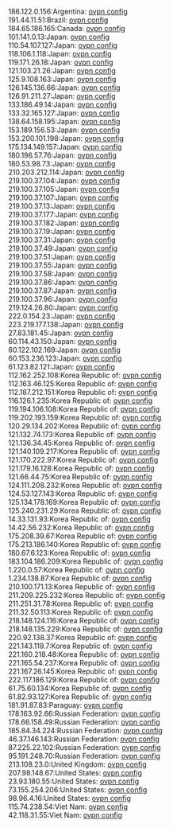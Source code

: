 186.122.0.156:Argentina: [ovpn config](vpn/186_122_0_156.ovpn)  
191.44.11.51:Brazil: [ovpn config](vpn/191_44_11_51.ovpn)  
184.65.186.165:Canada: [ovpn config](vpn/184_65_186_165.ovpn)  
101.141.0.13:Japan: [ovpn config](vpn/101_141_0_13.ovpn)  
110.54.107.127:Japan: [ovpn config](vpn/110_54_107_127.ovpn)  
118.106.1.118:Japan: [ovpn config](vpn/118_106_1_118.ovpn)  
119.171.26.18:Japan: [ovpn config](vpn/119_171_26_18.ovpn)  
121.103.21.26:Japan: [ovpn config](vpn/121_103_21_26.ovpn)  
125.9.108.163:Japan: [ovpn config](vpn/125_9_108_163.ovpn)  
126.145.136.66:Japan: [ovpn config](vpn/126_145_136_66.ovpn)  
126.91.211.27:Japan: [ovpn config](vpn/126_91_211_27.ovpn)  
133.186.49.14:Japan: [ovpn config](vpn/133_186_49_14.ovpn)  
133.32.165.127:Japan: [ovpn config](vpn/133_32_165_127.ovpn)  
138.64.158.195:Japan: [ovpn config](vpn/138_64_158_195.ovpn)  
153.189.156.53:Japan: [ovpn config](vpn/153_189_156_53.ovpn)  
153.200.101.198:Japan: [ovpn config](vpn/153_200_101_198.ovpn)  
175.134.149.157:Japan: [ovpn config](vpn/175_134_149_157.ovpn)  
180.196.57.76:Japan: [ovpn config](vpn/180_196_57_76.ovpn)  
180.53.98.73:Japan: [ovpn config](vpn/180_53_98_73.ovpn)  
210.203.212.114:Japan: [ovpn config](vpn/210_203_212_114.ovpn)  
219.100.37.104:Japan: [ovpn config](vpn/219_100_37_104.ovpn)  
219.100.37.105:Japan: [ovpn config](vpn/219_100_37_105.ovpn)  
219.100.37.107:Japan: [ovpn config](vpn/219_100_37_107.ovpn)  
219.100.37.13:Japan: [ovpn config](vpn/219_100_37_13.ovpn)  
219.100.37.177:Japan: [ovpn config](vpn/219_100_37_177.ovpn)  
219.100.37.182:Japan: [ovpn config](vpn/219_100_37_182.ovpn)  
219.100.37.19:Japan: [ovpn config](vpn/219_100_37_19.ovpn)  
219.100.37.31:Japan: [ovpn config](vpn/219_100_37_31.ovpn)  
219.100.37.49:Japan: [ovpn config](vpn/219_100_37_49.ovpn)  
219.100.37.51:Japan: [ovpn config](vpn/219_100_37_51.ovpn)  
219.100.37.55:Japan: [ovpn config](vpn/219_100_37_55.ovpn)  
219.100.37.58:Japan: [ovpn config](vpn/219_100_37_58.ovpn)  
219.100.37.86:Japan: [ovpn config](vpn/219_100_37_86.ovpn)  
219.100.37.87:Japan: [ovpn config](vpn/219_100_37_87.ovpn)  
219.100.37.96:Japan: [ovpn config](vpn/219_100_37_96.ovpn)  
219.124.26.80:Japan: [ovpn config](vpn/219_124_26_80.ovpn)  
222.0.154.23:Japan: [ovpn config](vpn/222_0_154_23.ovpn)  
223.219.177.138:Japan: [ovpn config](vpn/223_219_177_138.ovpn)  
27.83.181.45:Japan: [ovpn config](vpn/27_83_181_45.ovpn)  
60.114.43.150:Japan: [ovpn config](vpn/60_114_43_150.ovpn)  
60.122.102.169:Japan: [ovpn config](vpn/60_122_102_169.ovpn)  
60.153.236.123:Japan: [ovpn config](vpn/60_153_236_123.ovpn)  
61.123.82.121:Japan: [ovpn config](vpn/61_123_82_121.ovpn)  
112.162.252.108:Korea Republic of: [ovpn config](vpn/112_162_252_108.ovpn)  
112.163.46.125:Korea Republic of: [ovpn config](vpn/112_163_46_125.ovpn)  
112.187.212.151:Korea Republic of: [ovpn config](vpn/112_187_212_151.ovpn)  
116.126.1.235:Korea Republic of: [ovpn config](vpn/116_126_1_235.ovpn)  
119.194.106.108:Korea Republic of: [ovpn config](vpn/119_194_106_108.ovpn)  
119.202.193.159:Korea Republic of: [ovpn config](vpn/119_202_193_159.ovpn)  
120.29.134.202:Korea Republic of: [ovpn config](vpn/120_29_134_202.ovpn)  
121.132.74.173:Korea Republic of: [ovpn config](vpn/121_132_74_173.ovpn)  
121.136.34.45:Korea Republic of: [ovpn config](vpn/121_136_34_45.ovpn)  
121.140.109.217:Korea Republic of: [ovpn config](vpn/121_140_109_217.ovpn)  
121.170.222.97:Korea Republic of: [ovpn config](vpn/121_170_222_97.ovpn)  
121.179.16.128:Korea Republic of: [ovpn config](vpn/121_179_16_128.ovpn)  
121.66.44.75:Korea Republic of: [ovpn config](vpn/121_66_44_75.ovpn)  
124.111.208.232:Korea Republic of: [ovpn config](vpn/124_111_208_232.ovpn)  
124.53.127.143:Korea Republic of: [ovpn config](vpn/124_53_127_143.ovpn)  
125.134.178.169:Korea Republic of: [ovpn config](vpn/125_134_178_169.ovpn)  
125.240.231.29:Korea Republic of: [ovpn config](vpn/125_240_231_29.ovpn)  
14.33.131.93:Korea Republic of: [ovpn config](vpn/14_33_131_93.ovpn)  
14.42.56.232:Korea Republic of: [ovpn config](vpn/14_42_56_232.ovpn)  
175.208.39.67:Korea Republic of: [ovpn config](vpn/175_208_39_67.ovpn)  
175.213.186.140:Korea Republic of: [ovpn config](vpn/175_213_186_140.ovpn)  
180.67.6.123:Korea Republic of: [ovpn config](vpn/180_67_6_123.ovpn)  
183.104.186.209:Korea Republic of: [ovpn config](vpn/183_104_186_209.ovpn)  
1.220.0.57:Korea Republic of: [ovpn config](vpn/1_220_0_57.ovpn)  
1.234.138.87:Korea Republic of: [ovpn config](vpn/1_234_138_87.ovpn)  
210.100.171.13:Korea Republic of: [ovpn config](vpn/210_100_171_13.ovpn)  
211.209.225.232:Korea Republic of: [ovpn config](vpn/211_209_225_232.ovpn)  
211.251.31.78:Korea Republic of: [ovpn config](vpn/211_251_31_78.ovpn)  
211.32.50.113:Korea Republic of: [ovpn config](vpn/211_32_50_113.ovpn)  
218.148.124.116:Korea Republic of: [ovpn config](vpn/218_148_124_116.ovpn)  
218.148.135.229:Korea Republic of: [ovpn config](vpn/218_148_135_229.ovpn)  
220.92.138.37:Korea Republic of: [ovpn config](vpn/220_92_138_37.ovpn)  
221.143.119.7:Korea Republic of: [ovpn config](vpn/221_143_119_7.ovpn)  
221.160.218.48:Korea Republic of: [ovpn config](vpn/221_160_218_48.ovpn)  
221.165.54.237:Korea Republic of: [ovpn config](vpn/221_165_54_237.ovpn)  
221.167.26.145:Korea Republic of: [ovpn config](vpn/221_167_26_145.ovpn)  
222.117.186.129:Korea Republic of: [ovpn config](vpn/222_117_186_129.ovpn)  
61.75.60.134:Korea Republic of: [ovpn config](vpn/61_75_60_134.ovpn)  
61.82.93.127:Korea Republic of: [ovpn config](vpn/61_82_93_127.ovpn)  
181.91.87.83:Paraguay: [ovpn config](vpn/181_91_87_83.ovpn)  
178.163.92.66:Russian Federation: [ovpn config](vpn/178_163_92_66.ovpn)  
178.66.158.49:Russian Federation: [ovpn config](vpn/178_66_158_49.ovpn)  
185.84.34.224:Russian Federation: [ovpn config](vpn/185_84_34_224.ovpn)  
46.37.146.143:Russian Federation: [ovpn config](vpn/46_37_146_143.ovpn)  
87.225.22.102:Russian Federation: [ovpn config](vpn/87_225_22_102.ovpn)  
95.191.248.70:Russian Federation: [ovpn config](vpn/95_191_248_70.ovpn)  
213.108.23.0:United Kingdom: [ovpn config](vpn/213_108_23_0.ovpn)  
207.98.148.67:United States: [ovpn config](vpn/207_98_148_67.ovpn)  
23.93.180.55:United States: [ovpn config](vpn/23_93_180_55.ovpn)  
73.155.254.206:United States: [ovpn config](vpn/73_155_254_206.ovpn)  
98.96.4.16:United States: [ovpn config](vpn/98_96_4_16.ovpn)  
115.74.238.54:Viet Nam: [ovpn config](vpn/115_74_238_54.ovpn)  
42.118.31.55:Viet Nam: [ovpn config](vpn/42_118_31_55.ovpn)  
